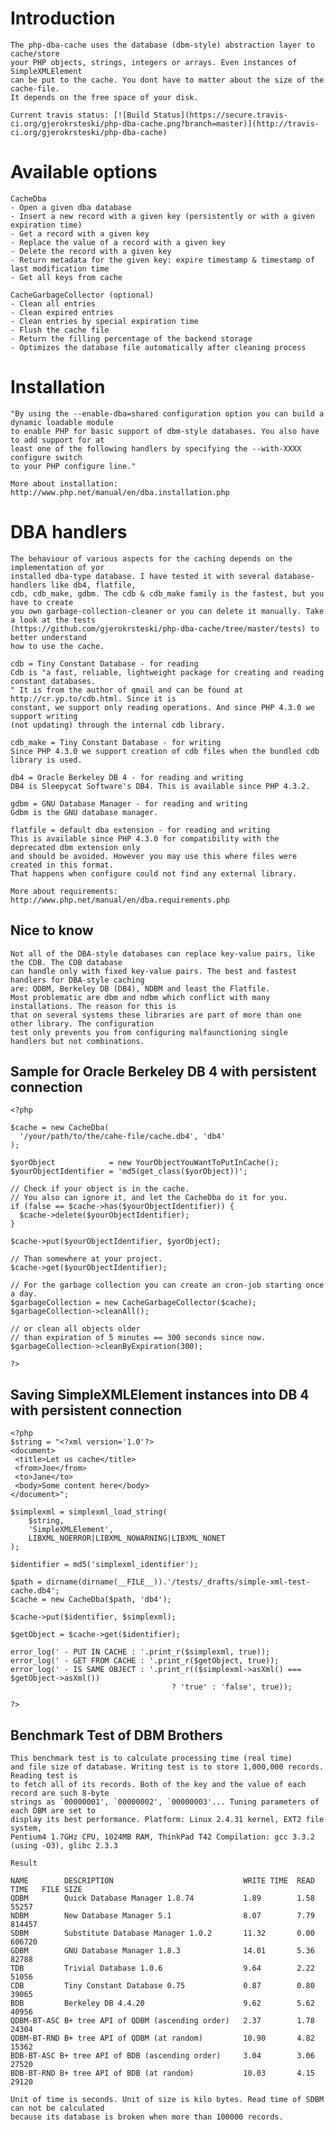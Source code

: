 Introduction
============

    The php-dba-cache uses the database (dbm-style) abstraction layer to cache/store 
    your PHP objects, strings, integers or arrays. Even instances of SimpleXMLElement 
    can be put to the cache. You dont have to matter about the size of the cache-file.
    It depends on the free space of your disk.
    
    Current travis status: [![Build Status](https://secure.travis-ci.org/gjerokrsteski/php-dba-cache.png?branch=master)](http://travis-ci.org/gjerokrsteski/php-dba-cache)

Available options
===========================

    CacheDba
    - Open a given dba database
    - Insert a new record with a given key (persistently or with a given expiration time)
    - Get a record with a given key
    - Replace the value of a record with a given key
    - Delete the record with a given key
    - Return metadata for the given key: expire timestamp & timestamp of last modification time
    - Get all keys from cache
    
    CacheGarbageCollector (optional)
    - Clean all entries
    - Clean expired entries
    - Clean entries by special expiration time
    - Flush the cache file
    - Return the filling percentage of the backend storage
    - Optimizes the database file automatically after cleaning process

Installation
============

    "By using the --enable-dba=shared configuration option you can build a dynamic loadable module
    to enable PHP for basic support of dbm-style databases. You also have to add support for at
    least one of the following handlers by specifying the --with-XXXX configure switch
    to your PHP configure line."
    
    More about installation: http://www.php.net/manual/en/dba.installation.php

DBA handlers
============

    The behaviour of various aspects for the caching depends on the implementation of yor
    installed dba-type database. I have tested it with several database-handlers like db4, flatfile,
    cdb, cdb_make, gdbm. The cdb & cdb_make family is the fastest, but you have to create
    you own garbage-collection-cleaner or you can delete it manually. Take a look at the tests
    (https://github.com/gjerokrsteski/php-dba-cache/tree/master/tests) to better understand
    how to use the cache.

    cdb = Tiny Constant Database - for reading
    Cdb is "a fast, reliable, lightweight package for creating and reading constant databases.
    " It is from the author of qmail and can be found at http://cr.yp.to/cdb.html. Since it is
    constant, we support only reading operations. And since PHP 4.3.0 we support writing
    (not updating) through the internal cdb library.

    cdb_make = Tiny Constant Database - for writing
    Since PHP 4.3.0 we support creation of cdb files when the bundled cdb library is used.

    db4 = Oracle Berkeley DB 4 - for reading and writing
    DB4 is Sleepycat Software's DB4. This is available since PHP 4.3.2.

    gdbm = GNU Database Manager - for reading and writing
    Gdbm is the GNU database manager.

    flatfile = default dba extension - for reading and writing
    This is available since PHP 4.3.0 for compatibility with the deprecated dbm extension only
    and should be avoided. However you may use this where files were created in this format.
    That happens when configure could not find any external library.
    
    More about requirements: http://www.php.net/manual/en/dba.requirements.php


Nice to know
------------

    Not all of the DBA-style databases can replace key-value pairs, like the CDB. The CDB database
    can handle only with fixed key-value pairs. The best and fastest handlers for DBA-style caching
    are: QDBM, Berkeley DB (DB4), NDBM and least the Flatfile.
    Most problematic are dbm and ndbm which conflict with many installations. The reason for this is
    that on several systems these libraries are part of more than one other library. The configuration
    test only prevents you from configuring malfaunctioning single handlers but not combinations.

Sample for Oracle Berkeley DB 4 with persistent connection
----------------------------------------------------------

    <?php

    $cache = new CacheDba(
      '/your/path/to/the/cahe-file/cache.db4', 'db4'
    );
    
    $yorObject            = new YourObjectYouWantToPutInCache();
    $yourObjectIdentifier = 'md5(get_class($yorObject))';
    
    // Check if your object is in the cache.
    // You also can ignore it, and let the CacheDba do it for you.
    if (false == $cache->has($yourObjectIdentifier)) {
      $cache->delete($yourObjectIdentifier);
    }
    
    $cache->put($yourObjectIdentifier, $yorObject);
    
    // Than somewhere at your project.
    $cache->get($yourObjectIdentifier);
    
    // For the garbage collection you can create an cron-job starting once a day.
    $garbageCollection = new CacheGarbageCollector($cache);
    $garbageCollection->cleanAll();
    
    // or clean all objects older
    // than expiration of 5 minutes == 300 seconds since now.
    $garbageCollection->cleanByExpiration(300);
    
    ?>

Saving SimpleXMLElement instances into DB 4 with persistent connection
----------------------------------------------------------------------

    <?php
    $string = "<?xml version='1.0'?>
    <document>
     <title>Let us cache</title>
     <from>Joe</from>
     <to>Jane</to>
     <body>Some content here</body>
    </document>";

    $simplexml = simplexml_load_string(
        $string,
        'SimpleXMLElement',
        LIBXML_NOERROR|LIBXML_NOWARNING|LIBXML_NONET
    );

    $identifier = md5('simplexml_identifier');

    $path = dirname(dirname(__FILE__)).'/tests/_drafts/simple-xml-test-cache.db4';
    $cache = new CacheDba($path, 'db4');

    $cache->put($identifier, $simplexml);

    $getObject = $cache->get($identifier);

    error_log(' - PUT IN CACHE : '.print_r($simplexml, true));
    error_log(' - GET FROM CACHE : '.print_r($getObject, true));
    error_log(' - IS SAME OBJECT : '.print_r(($simplexml->asXml() === $getObject->asXml())
                                        ? 'true' : 'false', true));

    ?>


Benchmark Test of DBM Brothers
------------------------------

    This benchmark test is to calculate processing time (real time)
    and file size of database. Writing test is to store 1,000,000 records. Reading test is
    to fetch all of its records. Both of the key and the value of each record are such 8-byte
    strings as `00000001', `00000002', `00000003'... Tuning parameters of each DBM are set to
    display its best performance. Platform: Linux 2.4.31 kernel, EXT2 file system,
    Pentium4 1.7GHz CPU, 1024MB RAM, ThinkPad T42 Compilation: gcc 3.3.2 (using -O3), glibc 2.3.3

    Result

    NAME        DESCRIPTION                             WRITE TIME  READ TIME   FILE SIZE
    QDBM        Quick Database Manager 1.8.74           1.89        1.58        55257
    NDBM        New Database Manager 5.1                8.07        7.79        814457
    SDBM        Substitute Database Manager 1.0.2       11.32       0.00        606720
    GDBM        GNU Database Manager 1.8.3              14.01       5.36        82788
    TDB         Trivial Database 1.0.6                  9.64        2.22        51056
    CDB         Tiny Constant Database 0.75             0.87        0.80        39065
    BDB         Berkeley DB 4.4.20                      9.62        5.62        40956
    QDBM-BT-ASC B+ tree API of QDBM (ascending order)   2.37        1.78        24304
    QDBM-BT-RND B+ tree API of QDBM (at random)         10.90       4.82        15362
    BDB-BT-ASC B+ tree API of BDB (ascending order)     3.04        3.06        27520
    BDB-BT-RND B+ tree API of BDB (at random)           10.03       4.15        29120

    Unit of time is seconds. Unit of size is kilo bytes. Read time of SDBM can not be calculated
    because its database is broken when more than 100000 records.